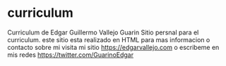 # curriculum
Curriculum de Edgar Guillermo Vallejo Guarin
Sitio persnal para el curriculum.
este sitio esta realizado en HTML
para mas informacion o contacto sobre mi visita mi sitio https://edgarvallejo.com
o escribeme en mis redes https://twitter.com/GuarinoEdgar

